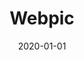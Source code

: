---
title: "Webpic"
blurb: "An opinionated Mac application for processing and uploading images. Optimized to make image loading modern, fast, and lightweight."
platform: "macOS & SwiftUI"
link: "https://jameslittle.me/webpic"
github: "https://jameslittle.me/webpic"
thumbnail: "https://files.jameslittle.me/images/tmp/webpic-thumb.png"
external: true
when: "2020–"
tags: portfolio
date: 2020-01-01
---